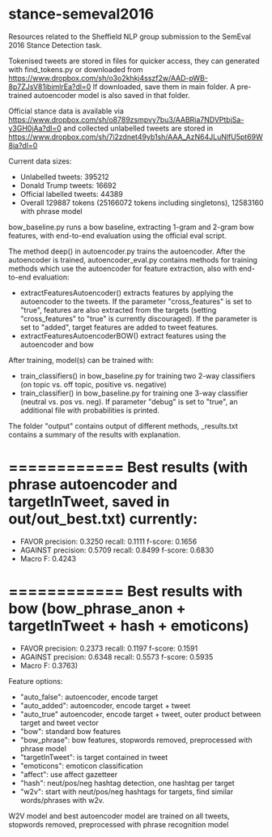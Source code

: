 # stance-semeval2016

Resources related to the Sheffield NLP group submission to the SemEval 2016 Stance Detection task.

Tokenised tweets are stored in files for quicker access, they can generated with find_tokens.py or downloaded from https://www.dropbox.com/sh/o3o2khkj4sszf2w/AAD-pWB-8p7ZJsV81ibimlrEa?dl=0
If downloaded, save them in main folder. A pre-trained autoencoder model is also saved in that folder.

Official stance data is available via https://www.dropbox.com/sh/o8789zsmpvy7bu3/AABRja7NDVPtbjSa-y3GH0jAa?dl=0  and collected unlabelled tweets are stored in https://www.dropbox.com/sh/7i2zdnet49yb1sh/AAA_AzN64JLuNlfU5pt69W8ia?dl=0

Current data sizes:

- Unlabelled tweets: 395212
- Donald Trump tweets: 16692  
- Official labelled tweets: 44389  
- Overall 129887 tokens (25166072 tokens including singletons), 12583160 with phrase model


bow_baseline.py runs a bow baseline, extracting 1-gram and 2-gram bow features, with end-to-end evaluation using the official eval script.

The method deep() in autoencoder.py trains the autoencoder.
After the autoencoder is trained, autoencoder_eval.py contains methods for training methods which use the autoencoder for feature extraction, also with end-to-end evaluation:

- extractFeaturesAutoencoder() extracts features by applying the autoencoder to the tweets. If the parameter "cross_features" is set to "true", features are also extracted from the targets (setting "cross_features" to "true" is currently discouraged). If the parameter is set to "added", target features are added to tweet features.
- extractFeaturesAutoencoderBOW() extract features using the autoencoder and bow

After training, model(s) can be trained with:

- train_classifiers() in bow_baseline.py for training two 2-way classifiers (on topic vs. off topic, positive vs. negative)
- train_classifier() in bow_baseline.py for training one 3-way classifier (neutral vs. pos vs. neg). If parameter "debug" is set to "true", an additional file with probabilities is printed.

The folder "output" contains output of different methods, _results.txt contains a summary of the results with explanation.



============
Best results (with phrase autoencoder and targetInTweet, saved in out/out_best.txt) currently:				 
============

- FAVOR     precision: 0.3250 recall: 0.1111 f-score: 0.1656
- AGAINST   precision: 0.5709 recall: 0.8499 f-score: 0.6830
- Macro F: 0.4243



============
Best results with bow (bow_phrase_anon + targetInTweet + hash + emoticons)			 
============

- FAVOR     precision: 0.2373 recall: 0.1197 f-score: 0.1591
- AGAINST   precision: 0.6348 recall: 0.5573 f-score: 0.5935
- Macro F: 0.3763)


Feature options:

- "auto_false": autoencoder, encode target
- "auto_added": autoencoder, encode target + tweet
- "auto_true" autoencoder, encode target + tweet, outer product between target and tweet vector
- "bow": standard bow features
- "bow_phrase": bow features, stopwords removed, preprocessed with phrase model
- "targetInTweet": is target contained in tweet
- "emoticons": emoticon classification
- "affect": use affect gazetteer
- "hash": neut/pos/neg hashtag detection, one hashtag per target
- "w2v": start with neut/pos/neg hashtags for targets, find similar words/phrases with w2v. 

W2V model and best autoencoder model are trained on all tweets, stopwords removed, preprocessed with phrase recognition model